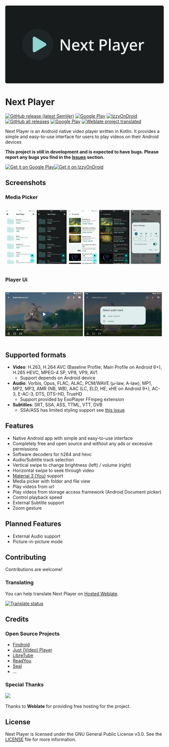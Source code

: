 ![Next player banner](fastlane/metadata/android/en-US/images/nextplayer-banner.png)

# Next Player

[![GitHub release (latest SemVer)](https://img.shields.io/github/v/release/anilbeesetti/nextplayer.svg?logo=github&label=GitHub&cacheSeconds=3600)](https://github.com/anilbeesetti/nextplayer/releases/latest)
[![Google Play](https://img.shields.io/endpoint?color=green&logo=google-play&url=https%3A%2F%2Fplay.cuzi.workers.dev%2Fplay%3Fi%3Ddev.anilbeesetti.nextplayer%26l%3DGoogle%2520Play%26m%3Dv%24version)](https://play.google.com/store/apps/details?id=dev.anilbeesetti.nextplayer)
[![IzzyOnDroid](https://img.shields.io/endpoint?url=https://apt.izzysoft.de/fdroid/api/v1/shield/dev.anilbeesetti.nextplayer)](https://apt.izzysoft.de/fdroid/index/apk/dev.anilbeesetti.nextplayer)
[![GitHub all releases](https://img.shields.io/github/downloads/anilbeesetti/nextplayer/total?logo=github&cacheSeconds=3600)](https://github.com/anilbeesetti/nextplayer/releases/latest)
[![Google Play](https://img.shields.io/endpoint?color=green&logo=google-play&url=https%3A%2F%2Fplay.cuzi.workers.dev%2Fplay%3Fi%3Ddev.anilbeesetti.nextplayer%26l%3Ddownloads%26m%3D%24totalinstalls)](https://play.google.com/store/apps/details?id=dev.anilbeesetti.nextplayer)
[![Weblate project translated](https://img.shields.io/weblate/progress/next-player?logo=weblate&logoColor=white&cacheSeconds=36000)](https://hosted.weblate.org/engage/next-player/)

Next Player is an Android native video player written in Kotlin. It provides a simple and easy-to-use interface for users to play videos on their Android devices

**This project is still in development and is expected to have bugs. Please report any bugs you find in the [Issues](https://github.com/anilbeesetti/nextplayer/issues) section.**

<a href='https://play.google.com/store/apps/details?id=dev.anilbeesetti.nextplayer'><img alt='Get it on Google Play' src='https://play.google.com/intl/en_us/badges/static/images/badges/en_badge_web_generic.png' height="80"/></a><a href='https://apt.izzysoft.de/fdroid/index/apk/dev.anilbeesetti.nextplayer'><img alt='Get it on IzzyOnDroid' src='https://gitlab.com/IzzyOnDroid/repo/-/raw/master/assets/IzzyOnDroid.png' height="80"/></a>

## Screenshots

### Media Picker

<div style="width:100%; display:flex; justify-content:space-between;">

[<img src="fastlane/metadata/android/en-US/images/phoneScreenshots/1.png" width=19% alt="Home Light">](fastlane/metadata/android/en-US/images/phoneScreenshots/1.png)
[<img src="fastlane/metadata/android/en-US/images/phoneScreenshots/2.png" width=19% alt="Home Dark">](fastlane/metadata/android/en-US/images/phoneScreenshots/2.png)
[<img src="fastlane/metadata/android/en-US/images/phoneScreenshots/3.png" width=19% alt="Sub Folder Light">](fastlane/metadata/android/en-US/images/phoneScreenshots/3.png)
[<img src="fastlane/metadata/android/en-US/images/phoneScreenshots/4.png" width=19% alt="Sub Folder Dark">](fastlane/metadata/android/en-US/images/phoneScreenshots/4.png)
[<img src="fastlane/metadata/android/en-US/images/phoneScreenshots/5.png" width=19% alt="Quick Settings">](fastlane/metadata/android/en-US/images/phoneScreenshots/5.png)
</div>

### Player Ui

<div style="width:100%; display:flex; justify-content:space-between;">
    
[<img src="fastlane/metadata/android/en-US/images/phoneScreenshots/6.png" width=49% alt="Player">](fastlane/metadata/android/en-US/images/phoneScreenshots/6.png)
[<img src="fastlane/metadata/android/en-US/images/phoneScreenshots/7.png" width=49% alt="Player">](fastlane/metadata/android/en-US/images/phoneScreenshots/7.png)
</div>

## Supported formats

- **Video**: H.263, H.264 AVC (Baseline Profile; Main Profile on Android 6+), H.265 HEVC, MPEG-4 SP, VP8, VP9, AV1
    - Support depends on Android device
- **Audio**: Vorbis, Opus, FLAC, ALAC, PCM/WAVE (μ-law, A-law), MP1, MP2, MP3, AMR (NB, WB), AAC (LC, ELD, HE; xHE on Android 9+), AC-3, E-AC-3, DTS, DTS-HD, TrueHD
    - Support provided by ExoPlayer FFmpeg extension
- **Subtitles**: SRT, SSA, ASS, TTML, VTT, DVB
    - SSA/ASS has limited styling support see [this issue](https://github.com/google/ExoPlayer/issues/8435)

## Features
- Native Android app with simple and easy-to-use interface
- Completely free and open source and without any ads or excessive permissions
- Software decoders for h264 and hevc
- Audio/Subtitle track selection
- Vertical swipe to change brightness (left) / volume (right)
- Horizontal swipe to seek through video
- [Material 3 (You)](https://m3.material.io/) support
- Media picker with folder and file view
- Play videos from url
- Play videos from storage access framework (Android Document picker)
- Control playback speed
- External Subtitle support
- Zoom gesture

## Planned Features
- External Audio support
- Picture-in-picture mode

## Contributing

Contributions are welcome!

### Translating

You can help translate Next Player on [Hosted Weblate](https://hosted.weblate.org/engage/next-player/).

[![Translate status](https://hosted.weblate.org/widgets/next-player/-/multi-auto.svg)](https://hosted.weblate.org/engage/next-player/)

## Credits

### Open Source Projects

- [Findroid](https://github.com/jarnedemeulemeester/findroid)
- [Just (Video) Player](https://github.com/moneytoo/Player)
- [LibreTube](https://github.com/libre-tube/LibreTube)
- [ReadYou](https://github.com/Ashinch/ReadYou)
- [Seal](https://github.com/JunkFood02/Seal)
- ...

### Special Thanks

[<img src="https://hosted.weblate.org/widgets/next-player/-/287x66-white.png"  width="200"/>](https://hosted.weblate.org/engage/next-player/)

Thanks to **Weblate** for providing free hosting for the project.

## License
Next Player is licensed under the GNU General Public License v3.0. See the [LICENSE](LICENSE) file for more information.
